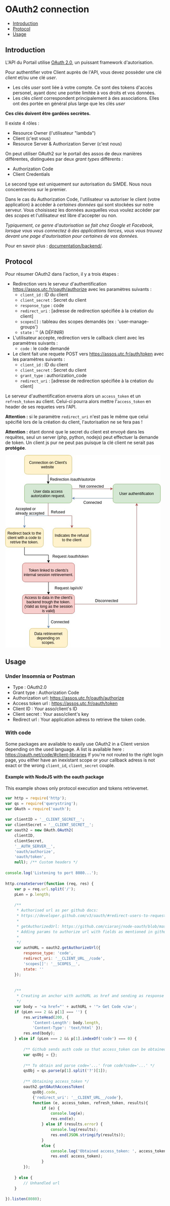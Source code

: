 # OAuth2 connection

- [Introduction](#introduction)
- [Protocol](#protocol)
- [Usage](#Usage)


## Introduction

L'API du Portail utilise [OAuth 2.0](https://oauth.net/2/), un puissant framework d'autorisation.

Pour authentifier votre Client auprès de l'API, vous devez possèder une clé _client_ et/ou une clé _user_.
- Les clés _user_ sont liée à votre compte. Ce sont des tokens d'accès personel, ayant donc une portée limitée à vos droits et vos données.
- Les clés _client_ correspondent principalement à des associations. Elles ont des portée en général plus large que les clés _user_

**Ces clés doivent être gardées secrètes.**

Il existe 4 rôles :

- Resource Owner (l'utilisateur "lambda")
- Client (c'est vous)
- Resource Server & Authorization Server (c'est nous)

On peut utiliser OAuth2 sur le portail des assos de deux manières différentes, distinguées par deux *grant types* différents :

- Authorization Code
- Client Credentials

Le second type est uniquement sur autorisation du SiMDE. Nous nous concentrerons sur le premier.

Dans le cas du Authorization Code, l'utilisateur va autoriser le client (votre application) à accèder à *certaines données* qui sont stockées sur notre serveur. Vous choisissez les données auxquelles vous voulez accèder par des *scopes* et l'utilisateur est libre d'accepter ou non.

*Typiquement, ce genre d'autorisation se fait chez Google et Facebook, lorsque vous vous connectez à des applications tierces, vous vous trouvez devant une page d'autorisation pour certaines de vos données.*

Pour en savoir plus : [documentation/backend/](../backend/readme.md).


## Protocol

Pour résumer OAuth2 dans l'action, il y a trois étapes :

- Redirection vers le serveur d'authentification https://assos.utc.fr/oauth/authorize avec les paramètres suivants :
    - `client_id` : ID du client
    - `client_secret` : Secret du client
    - `response_type` : code
    - `redirect_uri` : [adresse de redirection spécifiée à la création du client]
    - `scopes[]` : tableau des scopes demandés (ex : 'user-manage-groups')
    - `state` : '' (A DÉFINIR)
- L'utilisateur accepte, redirection vers le callback client avec les paramètres suivants :
    - `code` : le code demandé
- Le client fait une requete POST vers https://assos.utc.fr/auth/token avec les paramètres suivants :
    - `client_id` : ID du client
    - `client_secret` : Secret du client
    - `grant_type` : authorization_code
    - `redirect_uri` : [adresse de redirection spécifiée à la création du client]

Le serveur d'authentification enverra alors un `access_token` et un `refresh_token` au client. Celui-ci pourra alors mettre l'`access_token` en header de ses requetes vers l'API.

**Attention :** si le paramètre `redirect_uri` n'est pas le même que celui spécifié lors de la création du client, l'autorisation ne se fera pas !

**Attention :** étant donné que le secret du client est envoyé dans les requêtes, seul un server (php, python, nodejs) peut effectuer la demande de token. Un client js pur ne peut pas puisque la clé client ne serait pas **protégée**.

![Schéma](./schema_connexion_api.jpg)


## Usage

### Under Insomnia or Postman 

- Type : OAuth2.0
- Grant type : Authorization Code
- Authorization url: https://assos.utc.fr/oauth/authorize
- Access token url : https://assos.utc.fr/oauth/token
- Client ID : Your asso/client's ID 
- Client secret : Your asso/client's key
- Redirect url : Your application adress to retrieve the token code.

### With code

Some packages are available to easily use OAuth2 in a Client version depending on the used language.
A list is available here : https://oauth.net/code/#client-libraries
If you're not routed to the right login page, you either have an inexistant scope or your callback adress is not exact or the wrong `client_id`, `client_secret` couple.

#### Example with NodeJS with the oauth package

This example shows only protocol execution and tokens retrievemet. 

```js
var http = require('http');
var qs = require('querystring');
var OAuth = require('oauth');

var clientID = '__CLIENT_SECRET__';
var clientSecret = '__CLIENT_SECRET__';
var oauth2 = new OAuth.OAuth2(
    clientID, 
    clientSecret, 
    '__AUTH_SERVER__', 
    'oauth/authorize', 
    'oauth/token',
    null); /** Custom headers */

console.log('Listening to port 8080...');

http.createServer(function (req, res) {
    var p = req.url.split('/');
    pLen = p.length;
    
    /**
     * Authorised url as per github docs:
     * https://developer.github.com/v3/oauth/#redirect-users-to-request-github-access
     * 
     * getAuthorizedUrl: https://github.com/ciaranj/node-oauth/blob/master/lib/oauth2.js#L148
     * Adding params to authorize url with fields as mentioned in github docs
     *
     */
    var authURL = oauth2.getAuthorizeUrl({
        response_type: 'code',
        redirect_uri: '__CLIENT_URL__/code',
        'scopes[]': '__SCOPES__',
        state: ''
    });


    /**
     * Creating an anchor with authURL as href and sending as response
     */
    var body = '<a href="' + authURL + '"> Get Code </a>';
    if (pLen === 2 && p[1] === '') {
        res.writeHead(200, {
            'Content-Length': body.length,
            'Content-Type': 'text/html' });
        res.end(body);
    } else if (pLen === 2 && p[1].indexOf('code') === 0) {

        /** Github sends auth code so that access_token can be obtained */
        var qsObj = {};
        
        /** To obtain and parse code='...' from code?code='...' */
        qsObj = qs.parse(p[1].split('?')[1]); 

        /** Obtaining access_token */
        oauth2.getOAuthAccessToken(
            qsObj.code,
            {'redirect_uri': '__CLIENT_URL__/code'},
            function (e, access_token, refresh_token, results){
                if (e) {
                    console.log(e);
                    res.end(e);
                } else if (results.error) {
                    console.log(results);
                    res.end(JSON.stringify(results));
                }
                else {
                    console.log('Obtained access_token: ', access_token);
                    res.end( access_token);
                }
        });

    } else {
        // Unhandled url
    }

}).listen(8080);
```
